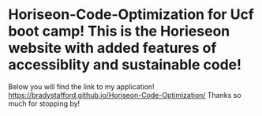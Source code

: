 # Horiseon-Code-Optimization for Ucf boot camp! This is the Horieseon website with added features of accessiblity and sustainable code!
Below you will find the link to my application! https://bradystafford.github.io/Horiseon-Code-Optimization/
Thanks so much for stopping by!

